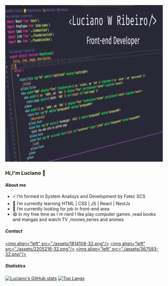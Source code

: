 <img src="./assets/capaGithub.png" height="500px"/>

### Hi,I'm Luciano 👋

#### About me
- ⚡ I’m formed in System Analisys and Development by Fatec SCS
- 💬 I’m currently learning HTML | CSS | JS | React | NextJs
- 🔭 I’m currently looking for job in front-end area
- 😄 In my free time as I`m nerd I like play computer games ,read books and mangas and watch TV ,movies,series and animes

##### Contact

<a href="lucianowribeiro@gamil.com"><img align=”left” src=”./assets/1814108-32.png"/></a>
<a href="https://portifolio-lucianowribeiro.vercel.app/"><img align=”left” src=”./assets/2205216-32.png"/></a>
<a href="https://www.linkedin.com/in/lucianowribeiro/"><img align=”left” src=”./assets/367593-32.png"/></a>
 
##### Statistics

[![Luciano's GitHub stats](https://github-readme-stats.vercel.app/api?username=lucianowribeiro&show_icons=true&theme=dracula)](https://github.com/anuraghazra/github-readme-stats)
[![Top Langs](https://github-readme-stats.vercel.app/api/top-langs/?username=lucianowribeiro&theme=dracula&layout=compact)](https://github.com/anuraghazra/github-readme-stats)
 
